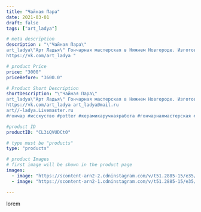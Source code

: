 ```yaml
---
title: "Чайная Пара"
date: 2021-03-01
draft: false
tags: ["art_ladya"]

# meta description
description : "\"Чайная Пара\" 
art_ladya\"Арт Ладья\" Гончарная мастерская в Нижнем Новгороде. Изготовление керамики и мастер//-классы по обучению. 
https://vk.com/art_ladya "

# product Price
price: "3000"
priceBefore: "3600.0"

# Product Short Description
shortDescription: "\"Чайная Пара\" 
art_ladya\"Арт Ладья\" Гончарная мастерская в Нижнем Новгороде. Изготовление керамики и мастер//-классы по обучению. 
https://vk.com/art_ladya art_ladya@mail.ru 
art//-ladya.Livemaster.ru
#гончар #исскуство #potter #керамикаручнаяработа #гончарнаямастерская #керамиканазаказ #handmade #посудаизглины #керамика #эксклюзивнаякерамика #dishes #decor #ceramicar #mug #claygoods #tankard #earthenware #ceramic #design #кружка #magic #restaurant #ceramicart #pint #clay #авторскаякерамика #чашечки #чайнаяпара #kraft"

#product ID
productID: "CL3iQVUDCt0"

# type must be "products"
type: "products"

# product Images
# first image will be shown in the product page
images:
  - image: "https://scontent-arn2-2.cdninstagram.com/v/t51.2885-15/e35/156233231_199415051971496_3476419023501074351_n.jpg?tp=1&_nc_ht=scontent-arn2-2.cdninstagram.com&_nc_cat=108&_nc_ohc=xYct6mBF8i4AX_Ar2zK&ccb=7-4&oh=93d2721fcae87031f0443dbad20455f0&oe=6082A337&_nc_sid=83d603&ig_cache_key=MjUxOTYzMzE2ODMzNzYzMDc4MQ%3D%3D.2-ccb7-4"
  - image: "https://scontent-arn2-1.cdninstagram.com/v/t51.2885-15/e35/151409424_188356259751827_1351512281759557201_n.jpg?tp=1&_nc_ht=scontent-arn2-1.cdninstagram.com&_nc_cat=111&_nc_ohc=H_JjGShyTmsAX-v53FX&ccb=7-4&oh=606dba14d7286e4c8f48f404799c7886&oe=608295DC&_nc_sid=83d603&ig_cache_key=MjUxOTYzMzE2ODE2OTgwMDQ5Mg%3D%3D.2-ccb7-4"

---
```

lorem
